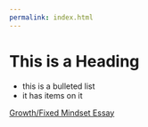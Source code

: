 ```yaml
---
permalink: index.html
---
```


# This is a Heading

* this is a bulleted list
* it has items on it

[Growth/Fixed Mindset Essay](growth-vs-fixed-mindset.md)
